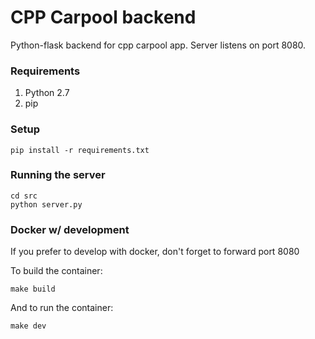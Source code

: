# CPP Carpool backend
Python-flask backend for cpp carpool app. Server listens on port 8080.

### Requirements
 1. Python 2.7
 2. pip


### Setup
```
pip install -r requirements.txt
```

### Running the server
```
cd src
python server.py
```

### Docker w/ development
If you prefer to develop with docker, don't forget to forward port 8080

To build the container:
```
make build
```

And to run the container:
```
make dev
```
